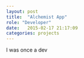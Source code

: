 ```yaml
---
layout: post
title:  "Alchemist App"
role: "Developer"
date:   2015-02-17 21:17:09
categories: projects
---
```


I was once a dev